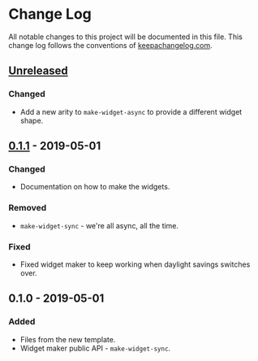 # Change Log
All notable changes to this project will be documented in this file. This change log follows the conventions of [keepachangelog.com](http://keepachangelog.com/).

## [Unreleased]
### Changed
- Add a new arity to `make-widget-async` to provide a different widget shape.

## [0.1.1] - 2019-05-01
### Changed
- Documentation on how to make the widgets.

### Removed
- `make-widget-sync` - we're all async, all the time.

### Fixed
- Fixed widget maker to keep working when daylight savings switches over.

## 0.1.0 - 2019-05-01
### Added
- Files from the new template.
- Widget maker public API - `make-widget-sync`.

[Unreleased]: https://github.com/your-name/action-service/compare/0.1.1...HEAD
[0.1.1]: https://github.com/your-name/action-service/compare/0.1.0...0.1.1
